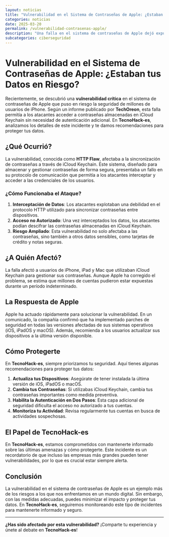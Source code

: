 ```yaml
---
layout: noticias
title: "Vulnerabilidad en el Sistema de Contraseñas de Apple: ¿Estaban tus Datos en Riesgo?"
categories: noticias
date: 2025-03-20
permalink: /vulnerabilidad-contrasenas-apple/
description: "Una falla en el sistema de contraseñas de Apple dejó expuestos los datos de millones de usuarios de iPhone. En TecnoHack-es, te explicamos qué ocurrió, cómo te afecta y cómo protegerte."
subcategories: ciberseguridad
---
```


# Vulnerabilidad en el Sistema de Contraseñas de Apple: ¿Estaban tus Datos en Riesgo?

Recientemente, se descubrió una **vulnerabilidad crítica** en el sistema de contraseñas de Apple que puso en riesgo la seguridad de millones de usuarios de iPhone. Según un informe publicado por **TechOreon**, esta falla permitía a los atacantes acceder a contraseñas almacenadas en iCloud Keychain sin necesidad de autenticación adicional. En **TecnoHack-es**, analizamos los detalles de este incidente y te damos recomendaciones para proteger tus datos.

## ¿Qué Ocurrió?

La vulnerabilidad, conocida como **HTTP Flaw**, afectaba a la sincronización de contraseñas a través de iCloud Keychain. Este sistema, diseñado para almacenar y gestionar contraseñas de forma segura, presentaba un fallo en su protocolo de comunicación que permitía a los atacantes interceptar y acceder a las credenciales de los usuarios.

### ¿Cómo Funcionaba el Ataque?
1. **Interceptación de Datos**: Los atacantes explotaban una debilidad en el protocolo HTTP utilizado para sincronizar contraseñas entre dispositivos.
2. **Acceso no Autorizado**: Una vez interceptados los datos, los atacantes podían descifrar las contraseñas almacenadas en iCloud Keychain.
3. **Riesgo Ampliado**: Esta vulnerabilidad no solo afectaba a las contraseñas, sino también a otros datos sensibles, como tarjetas de crédito y notas seguras.

## ¿A Quién Afectó?

La falla afectó a usuarios de iPhone, iPad y Mac que utilizaban iCloud Keychain para gestionar sus contraseñas. Aunque Apple ha corregido el problema, se estima que millones de cuentas pudieron estar expuestas durante un período indeterminado.

## La Respuesta de Apple

Apple ha actuado rápidamente para solucionar la vulnerabilidad. En un comunicado, la compañía confirmó que ha implementado parches de seguridad en todas las versiones afectadas de sus sistemas operativos (iOS, iPadOS y macOS). Además, recomienda a los usuarios actualizar sus dispositivos a la última versión disponible.

## Cómo Protegerte

En **TecnoHack-es**, siempre priorizamos tu seguridad. Aquí tienes algunas recomendaciones para proteger tus datos:

1. **Actualiza tus Dispositivos**: Asegúrate de tener instalada la última versión de iOS, iPadOS o macOS.
2. **Cambia tus Contraseñas**: Si utilizabas iCloud Keychain, cambia tus contraseñas importantes como medida preventiva.
3. **Habilita la Autenticación en Dos Pasos**: Esta capa adicional de seguridad dificulta el acceso no autorizado a tus cuentas.
4. **Monitoriza tu Actividad**: Revisa regularmente tus cuentas en busca de actividades sospechosas.

## El Papel de TecnoHack-es

En **TecnoHack-es**, estamos comprometidos con mantenerte informado sobre las últimas amenazas y cómo protegerte. Este incidente es un recordatorio de que incluso las empresas más grandes pueden tener vulnerabilidades, por lo que es crucial estar siempre alerta.

## Conclusión

La vulnerabilidad en el sistema de contraseñas de Apple es un ejemplo más de los riesgos a los que nos enfrentamos en un mundo digital. Sin embargo, con las medidas adecuadas, puedes minimizar el impacto y proteger tus datos. En **TecnoHack-es**, seguiremos monitoreando este tipo de incidentes para mantenerte informado y seguro.

---

**¿Has sido afectado por esta vulnerabilidad?** ¡Comparte tu experiencia y únete al debate en **TecnoHack-es**!